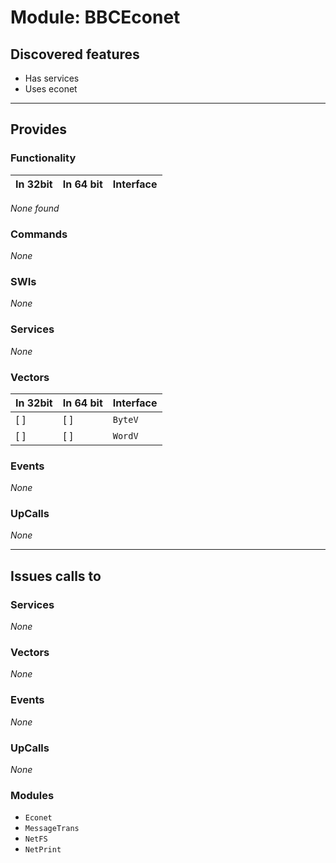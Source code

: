 # Module: BBCEconet

## Discovered features


* Has services
* Uses econet

---

## Provides

### Functionality

| In 32bit | In 64 bit | Interface |
|----------|-----------|-----------|

*None found*

### Commands


*None*


### SWIs


*None*


### Services


*None*


### Vectors


| In 32bit | In 64 bit | Interface |
|----------|-----------|-----------|
| [ ]      | [ ]       | `ByteV` |
| [ ]      | [ ]       | `WordV` |


### Events


*None*


### UpCalls


*None*


---

## Issues calls to

### Services


*None*


### Vectors


*None*


### Events


*None*


### UpCalls


*None*


### Modules


* `Econet`
* `MessageTrans`
* `NetFS`
* `NetPrint`



